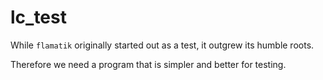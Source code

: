 # lc_test

While `flamatik` originally started out as a test, it outgrew its humble roots.

Therefore we need a program that is simpler and better for testing.


